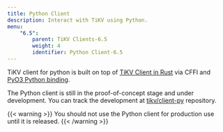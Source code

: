 ```yaml
---
title: Python Client
description: Interact with TiKV using Python.
menu:
    "6.5":
        parent: TiKV Clients-6.5
        weight: 4
        identifier: Python Client-6.5
---
```


TiKV client for python is built on top of [TiKV Client in Rust](https://github.com/tikv/client-rust) via CFFI and [PyO3 Python binding](https://github.com/PyO3/pyo3).

The Python client is still in the proof-of-concept stage and under development. You can track the development at [tikv/client-py](https://github.com/tikv/client-py/) repository.

{{< warning >}}
You should not use the Python client for production use until it is released.
{{< /warning >}}
